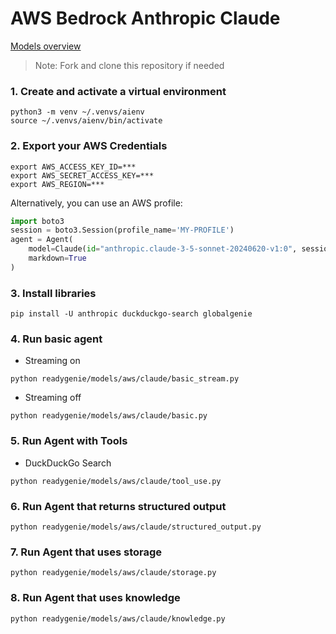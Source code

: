 # AWS Bedrock Anthropic Claude

[Models overview](https://docs.anthropic.com/claude/docs/models-overview)

> Note: Fork and clone this repository if needed

### 1. Create and activate a virtual environment

```shell
python3 -m venv ~/.venvs/aienv
source ~/.venvs/aienv/bin/activate
```

### 2. Export your AWS Credentials

```shell
export AWS_ACCESS_KEY_ID=***
export AWS_SECRET_ACCESS_KEY=***
export AWS_REGION=***
```

Alternatively, you can use an AWS profile:

```python
import boto3
session = boto3.Session(profile_name='MY-PROFILE')
agent = Agent(
    model=Claude(id="anthropic.claude-3-5-sonnet-20240620-v1:0", session=session),
    markdown=True
)
```

### 3. Install libraries

```shell
pip install -U anthropic duckduckgo-search globalgenie
```

### 4. Run basic agent

- Streaming on

```shell
python readygenie/models/aws/claude/basic_stream.py
```

- Streaming off

```shell
python readygenie/models/aws/claude/basic.py
```

### 5. Run Agent with Tools

- DuckDuckGo Search

```shell
python readygenie/models/aws/claude/tool_use.py
```

### 6. Run Agent that returns structured output

```shell
python readygenie/models/aws/claude/structured_output.py
```

### 7. Run Agent that uses storage

```shell
python readygenie/models/aws/claude/storage.py
```

### 8. Run Agent that uses knowledge

```shell
python readygenie/models/aws/claude/knowledge.py
```

